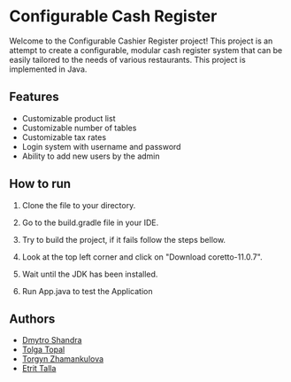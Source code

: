 
# Configurable Cash Register

Welcome to the Configurable Cashier Register project! This project is an attempt to create a configurable, modular cash register system that can be easily tailored to the needs of various restaurants. This project is implemented in Java.

## Features
- Customizable product list
- Customizable number of tables
- Customizable tax rates
- Login system with username and password
- Ability to add new users by the admin

## How to run
1) Clone the file to your directory.

2) Go to the build.gradle file in your IDE.

3) Try to build the project, if it fails follow the steps bellow.

4) Look at the top left corner and click on "Download coretto-11.0.7".

5) Wait until the JDK has been installed.

6) Run App.java to test the Application

## Authors
- [Dmytro Shandra](https://www.github.com/d3vote)
- [Tolga Topal](https://github.com/Torsoto)
- [Torgyn Zhamankulova](https://github.com/Tora-dotcom)
- [Etrit Talla](https://github.com/EtrittallaFH)
